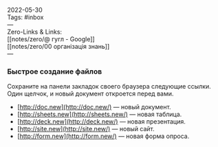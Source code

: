 2022-05-30  
Tags: #inbox  
—  
Zero-Links & Links:  
[[notes/zero/@ гугл - Google]]  
[[notes/zero/00 організація знань]]  
— 
### Быстрое создание файлов

Сохраните на панели закладок своего браузера следующие ссылки. Один щелчок, и новый документ откроется перед вами.

- [http://doc.new](http://doc.new/) — новый документ.
- [http://sheets.new](http://sheets.new/) — новая таблица.
- [http://deck.new](http://deck.new/) — новая презентация.
- [http://site.new](http://site.new/) — новый сайт.
- [http://form.new](http://form.new/) — новая форма опроса.